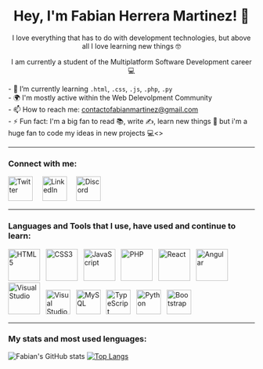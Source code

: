 ### <h1 align="center"> Hey, I'm Fabian Herrera Martinez! 👋 </h1>
<p align="center">I love everything that has to do with development technologies, but above all I love learning new things 🤓</p>
<p align="center">I am currently a student of the Multiplatform Software Development career 💻</p>
- 🌱 I’m currently learning <code>.html</code>, <code>.css</code>, <code>.js</code>, <code>.php</code>, <code>.py</code> <br>
- 🌍 I'm mostly active within the Web Delevolpment Community <br>
- 📫 How to reach me: <a href="mailto:contactofabianmartinez@gmail.com">contactofabianmartinez@gmail.com</a> <br>
- ⚡ Fun fact: I'm a big fan to read 📚, write ✍, learn new things 🧠 but i'm a huge fan to code my ideas in new projects 💻<>

<hr>

<!-- Connect with me -->

<h3 align="left">Connect with me:</h3>

<a href="https://www.twitter.com/FabianHMz_"><img src="https://user-images.githubusercontent.com/95977433/167311941-e7278fd9-15f9-49a5-addc-4badff1a3835.png" alt="Twitter" width="50" heigth="50" style="max-width= 10 0%;"></a>
&nbsp; &nbsp;
<a href="https://www.linkedin.com/in/fabianhmz/"><img src="https://user-images.githubusercontent.com/95977433/167311930-54214ac1-de84-432f-9026-e1225c814d6f.png" alt="LinkedIn" width="50" heigth="50" style="max-width= 10 0%;"></a>
&nbsp; &nbsp;
<a href="https://discord.gg/gdRmAa5xHU"><img src="https://user-images.githubusercontent.com/95977433/167311923-5604170f-063d-4981-bdc3-3ff2195b2d17.png" alt="Discord" width="50" heigth="50" style="max-width= 10 0%;"></a>

<hr>

<!-- Lenguajes and Tools -->

<h3 align="left">Languages and Tools that I use, have used and continue to learn:</h3>

<a href="https://developer.mozilla.org/es/docs/Web/HTML"><img src="https://user-images.githubusercontent.com/95977433/167311674-c117ceff-99f0-4bcd-9e9b-fffd27358709.png" alt="HTML5" width="65" heigth="65" style="max-width= 10 0%;"></a>
&nbsp;
<a href="https://developer.mozilla.org/es/docs/Web/CSS"><img src="https://user-images.githubusercontent.com/95977433/167311711-4702314c-729c-40d3-8a39-41388f66a215.png" alt="CSS3" width="65" heigth="65" style="max-width= 10 0%;"></a>
&nbsp;
<a href="https://developer.mozilla.org/es/docs/Web/JavaScript"><img src="https://user-images.githubusercontent.com/95977433/167311815-75f5b318-8547-43aa-9c96-59a94c8b1e8c.png" alt="JavaScript" width="65" heigth="65" style="max-width= 10 0%;"></a>
&nbsp;
<a href="https://www.php.net/manual/es/intro-whatis.php"><img src="https://user-images.githubusercontent.com/95977433/167311851-46a5b81a-1aeb-48d2-9610-ae5f0478eb68.png" alt="PHP" width="65" heigth="65" style="max-width= 10 0%;"></a>
&nbsp;
<a href="https://es.reactjs.org/"><img src="https://user-images.githubusercontent.com/95977433/167311868-4295f877-3cd7-4d17-bb0e-8c65dc5457d7.png" alt="React" width="65" heigth="65" style="max-width= 10 0%;"></a>
&nbsp;
<a href="https://angular.io/"><img src="https://user-images.githubusercontent.com/95977433/167311880-edbc7f8f-66ab-406c-9c20-9f12763ac7dc.png" alt="Angular" width="65" heigth="65" style="max-width= 10 0%;"></a>
&nbsp;
<a href="https://visualstudio.microsoft.com/es/"><img src="https://user-images.githubusercontent.com/95977433/167311831-068ce061-72ff-4571-b4ac-12e09b6a1b00.png" alt="Visual Studio" width="65" heigth="65" style="max-width= 10 0%;"></a>
&nbsp;
<a href="https://code.visualstudio.com/"><img src="https://user-images.githubusercontent.com/95977433/167314596-f8574a81-6ad9-4f48-ab27-7ee01b17ff5c.png" alt="Visual Studio Code" width="50" heigth="50" style="max-width= 15 0%;"></a>
&nbsp;
<a href="https://www.mysql.com/"><img src="https://user-images.githubusercontent.com/95977433/167313651-24b414e7-b0fb-4ea5-b41b-8903688bf160.png" alt="MySQL" width="50" heigth="50" style="max-width= 15 0%;"></a>
&nbsp;
<a href="https://www.typescriptlang.org/"><img src="https://user-images.githubusercontent.com/95977433/167314530-7fe173a2-37cb-4759-b1bb-4ccdd22c7449.png" alt="TypeScript" width="50" heigth="50" style="max-width= 15 0%;"></a>
&nbsp;
<a href="https://www.python.org/"><img src="https://user-images.githubusercontent.com/95977433/167314622-8981ee27-e874-419c-b297-33d2aaca5eae.png" alt="Python" width="50" heigth="50" style="max-width= 15 0%;"></a>
&nbsp;
<a href="https://getbootstrap.com/"><img src="https://user-images.githubusercontent.com/95977433/167314685-488930ae-4498-477b-8d62-0d37e55a8e3a.png" alt="Bootstrap" width="50" heigth="50" style="max-width= 15 0%;"></a>

<hr>

<!-- Stats and lenguages -->

<h3 align="left">My stats and most used lenguages:</h3>


![Fabian's GitHub stats](https://github-readme-stats.vercel.app/api?username=fabianhmzz&show_icons=true&theme=radical)
[![Top Langs](https://github-readme-stats.vercel.app/api/top-langs/?username=fabianhmzz&layout=compact&theme=radical&langs_count=6)](https://github.com/anuraghazra/github-readme-stats)

<!--
**FabianHMzz/FabianHMzz** is a ✨ _special_ ✨ repository because its `README.md` (this file) appears on your GitHub profile.

Here are some ideas to get you started:

- 🔭 I’m currently working on ...
- 🌱 I’m currently learning ...
- 👯 I’m looking to collaborate on ...
- 🤔 I’m looking for help with ...
- 💬 Ask me about ...
- 📫 How to reach me: ...
- 😄 Pronouns: ...
- ⚡ Fun fact: ...
-->
